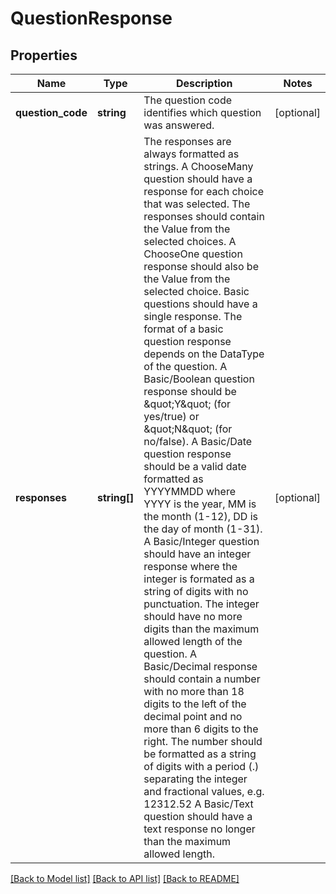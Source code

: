 # QuestionResponse

## Properties
Name | Type | Description | Notes
------------ | ------------- | ------------- | -------------
**question_code** | **string** | The question code identifies which question was answered. | [optional] 
**responses** | **string[]** | The responses are always formatted as strings.  A ChooseMany question should have a response for each   choice that was selected.  The responses should contain the Value from the selected choices.  A ChooseOne   question response should also be the Value from the selected choice.  Basic questions should have a single  response.  The format of a basic question response depends on the DataType of the question.    A Basic/Boolean question response should be \&quot;Y\&quot; (for yes/true) or \&quot;N\&quot; (for no/false).      A Basic/Date question response should be a valid date formatted as YYYYMMDD where YYYY is the year, MM is   the month (1-12), DD is the day of month (1-31).      A Basic/Integer question should have an integer response where the integer is formated as a string of   digits with no punctuation.  The integer should have no more digits than the maximum allowed length of   the question.      A Basic/Decimal response should contain a number with no more than 18 digits to the left of the decimal   point and no more than 6 digits to the right.  The number should be formatted as a string of digits with   a period (.) separating the integer and fractional values, e.g. 12312.52    A Basic/Text question should have a text response no longer than the maximum allowed length. | [optional] 

[[Back to Model list]](../README.md#documentation-for-models) [[Back to API list]](../README.md#documentation-for-api-endpoints) [[Back to README]](../README.md)


